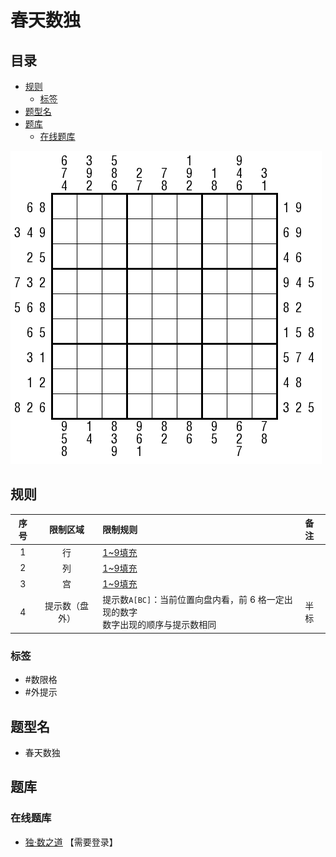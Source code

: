 # 春天数独
<!-- START doctoc generated TOC please keep comment here to allow auto update -->
<!-- DON'T EDIT THIS SECTION, INSTEAD RE-RUN doctoc TO UPDATE -->
## 目录

- [规则](#%E8%A7%84%E5%88%99)
  - [标签](#%E6%A0%87%E7%AD%BE)
- [题型名](#%E9%A2%98%E5%9E%8B%E5%90%8D)
- [题库](#%E9%A2%98%E5%BA%93)
  - [在线题库](#%E5%9C%A8%E7%BA%BF%E9%A2%98%E5%BA%93)

<!-- END doctoc generated TOC please keep comment here to allow auto update -->

![题](../../../images/sudoku/春天数独.png)

## 规则

| 序号  |  限制区域   | 限制规则                                               | 备注  |
|:---:|:-------:|:---------------------------------------------------|:----|
|  1  |    行    | [1~9填充]                                            |     |
|  2  |    列    | [1~9填充]                                            |     |
|  3  |    宫    | [1~9填充]                                            |     |
|  4  | 提示数（盘外） | 提示数`A[BC]`：当前位置向盘内看，前 6 格一定出现的数字<br/>数字出现的顺序与提示数相同 | 半标  |

### 标签

- #数限格
- #外提示

## 题型名

- 春天数独

## 题库

### 在线题库

- [独·数之道](http://www.sudokufans.org.cn/lx/game.index.php?type=ts2) 【需要登录】

[1~9填充]: ../../../rules/rules.md#1to9填充
